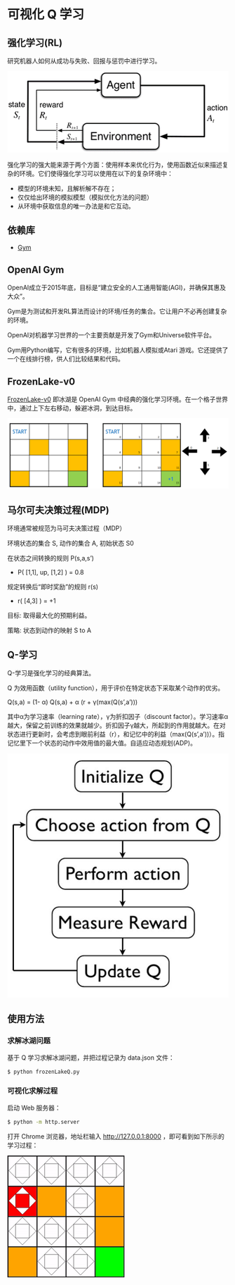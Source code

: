 # 可视化 Q 学习

## 强化学习(RL)
研究机器人如何从成功与失败、回报与惩罚中进行学习。

![image](https://github.com/foamliu/Visualize-Q-Learning/raw/master/images/RL.png)

强化学习的强大能来源于两个方面：使用样本来优化行为，使用函数近似来描述复杂的环境。它们使得强化学习可以使用在以下的复杂环境中：
- 模型的环境未知，且解析解不存在；
- 仅仅给出环境的模拟模型（模拟优化方法的问题）
- 从环境中获取信息的唯一办法是和它互动。

## 依赖库

- [Gym](https://gym.openai.com/)

## OpenAI Gym

OpenAI成立于2015年底，目标是“建立安全的人工通用智能(AGI)，并确保其惠及大众”。

Gym是为测试和开发RL算法而设计的环境/任务的集合。它让用户不必再创建复杂的环境。

OpenAI对机器学习世界的一个主要贡献是开发了Gym和Universe软件平台。

Gym用Python编写，它有很多的环境，比如机器人模拟或Atari 游戏。它还提供了一个在线排行榜，供人们比较结果和代码。


## FrozenLake-v0

[FrozenLake-v0](https://gym.openai.com/envs/FrozenLake-v0/) 即冰湖是 OpenAI Gym 中经典的强化学习环境。在一个格子世界中，通过上下左右移动，躲避冰洞，到达目标。

![image](https://github.com/foamliu/Visualize-Q-Learning/raw/master/images/FrozenLake-v0.png)

## 马尔可夫决策过程(MDP)

环境通常被规范为马可夫决策过程（MDP）

环境状态的集合 S, 动作的集合 A, 初始状态 S0

在状态之间转换的规则 P(s,a,s’)
- P( [1,1], up, [1,2] ) = 0.8

规定转换后“即时奖励”的规则 r(s)
- r( [4,3] ) = +1

目标: 取得最大化的预期利益。

策略: 状态到动作的映射 S to A

## Q-学习

Q-学习是强化学习的经典算法。

Q 为效用函数（utility function），用于评价在特定状态下采取某个动作的优劣。

Q(s,a) = (1- α) Q(s,a) + α (r + γ(max(Q(s’,a’)))

其中α为学习速率（learning rate），γ为折扣因子（discount factor）。学习速率α越大，保留之前训练的效果就越少。折扣因子γ越大，所起到的作用就越大。在对状态进行更新时，会考虑到眼前利益（r），和记忆中的利益（max(Q(s’,a’))）。指记忆里下一个状态的动作中效用值的最大值。自适应动态规划(ADP)。

![image](https://github.com/foamliu/Visualize-Q-Learning/raw/master/images/Q-Learning.jpg)

## 使用方法

### 求解冰湖问题
基于 Q 学习求解冰湖问题，并把过程记录为 data.json 文件：

```bash
$ python frozenLakeQ.py
```

### 可视化求解过程
启动 Web 服务器：

```bash
$ python -m http.server
```

打开 Chrome 浏览器，地址栏输入 http://127.0.0.1:8000 ，即可看到如下所示的学习过程：

![image](https://github.com/foamliu/Visualize-Q-Learning/raw/master/images/learning_process.gif)

 

